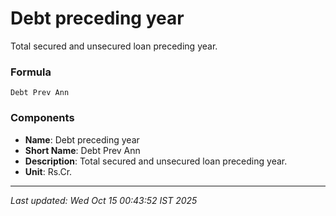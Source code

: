 # Debt preceding year
Total secured and unsecured loan preceding year.

### Formula
```text
Debt Prev Ann
```


### Components
- **Name**: Debt preceding year
- **Short Name**: Debt Prev Ann
- **Description**: Total secured and unsecured loan preceding year.
- **Unit**: Rs.Cr.

---
*Last updated: Wed Oct 15 00:43:52 IST 2025*
